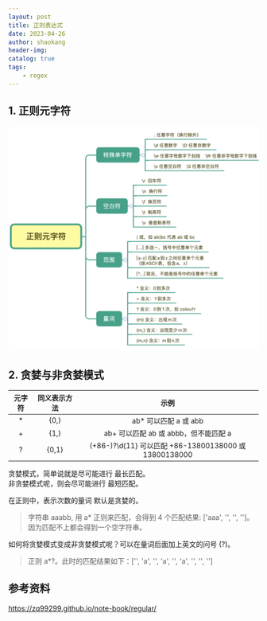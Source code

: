 ```yaml
---
layout: post
title: 正则表达式
date: 2023-04-26
author: shaokang
header-img:
catalog: true
tags:
    - regex
---
```


## 1. 正则元字符

![正则元字符](/img/regex.png)

## 2. 贪婪与非贪婪模式

| 元字符 | 同义表示方法 |                          示例                          |
| :----: | :----------: | :----------------------------------------------------: |
|   \*   |     {0,}     |                 ab\* 可以匹配 a 或 abb                 |
|   +    |     {1,}     |         ab+ 可以匹配 ab 或 abbb，但不能匹配 a          |
|   ?    |    {0,1}     | (\+86-)?\d{11} 可以匹配 +86-13800138000 或 13800138000 |

贪婪模式，简单说就是尽可能进行 最长匹配。  
非贪婪模式呢，则会尽可能进行 最短匹配。

在正则中，表示次数的量词 默认是贪婪的。

> 字符串 aaabb, 用 a\* 正则来匹配，会得到 4 个匹配结果: ['aaa', '', '', '']。
> 因为匹配不上都会得到一个空字符串。

如何将贪婪模式变成非贪婪模式呢？可以在量词后面加上英文的问号 (?)。

> 正则 a\*?。此时的匹配结果如下：['', 'a', '', 'a', '', 'a', '', '', '']

## 参考资料

https://zq99299.github.io/note-book/regular/
